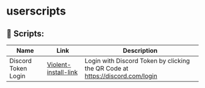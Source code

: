 # userscripts

## 🚩 Scripts:
  | Name             | Link                              | Description                                                            |
  |------------------|-----------------------------------|------------------------------------------------------------------------|
  | Discord Token Login | [Violent-install-link](https://github.com/sint0-xyz/userscripts/raw/main/discord-token-login.user.js)  | Login with Discord Token by clicking the QR Code at https://discord.com/login |
 
